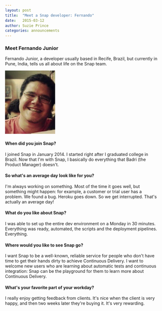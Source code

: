 ```yaml
---
layout: post
title:  "Meet a Snap developer: Fernando"
date:   2015-03-12
author: Suzie Prince
categories: announcements
---
```


### Meet Fernando Junior
Fernando Junior, a developer usually based in Recife, Brazil, but currently in Pune, India, tells us all about life on the Snap team.

<img src="/assets/images/screenshots/Fernando2.jpeg" class="image" width="165" height="209"/>

#### When did you join Snap?

I joined Snap in January 2014. I started right after I graduated college in Brazil. Now that I'm with Snap, I basically do everything that Badri (the Product Manager) doesn't.

#### So what's an average day look like for you?

I'm always working on something. Most of the time it goes well, but something might happen: for example, a customer or trial user has a problem. We found a bug. Heroku goes down. So we get interrupted. That's actually an average day!

#### What do you like about Snap?

I was able to set up the entire dev environment on a Monday in 30 minutes. Everything was ready, automated, the scripts and the deployment pipelines. Everything.

#### Where would you like to see Snap go?

I want Snap to be a well-known, reliable service for people who don't have time to get their hands dirty to achieve Continuous Delivery. I want to welcome new users who are learning about automatic tests and continuous integration: Snap can be the playground for them to learn more about Continuous Delivery.

#### What's your favorite part of your workday?

I really enjoy getting feedback from clients. It's nice when the client is very happy, and then two weeks later they're buying it. It's very rewarding.
